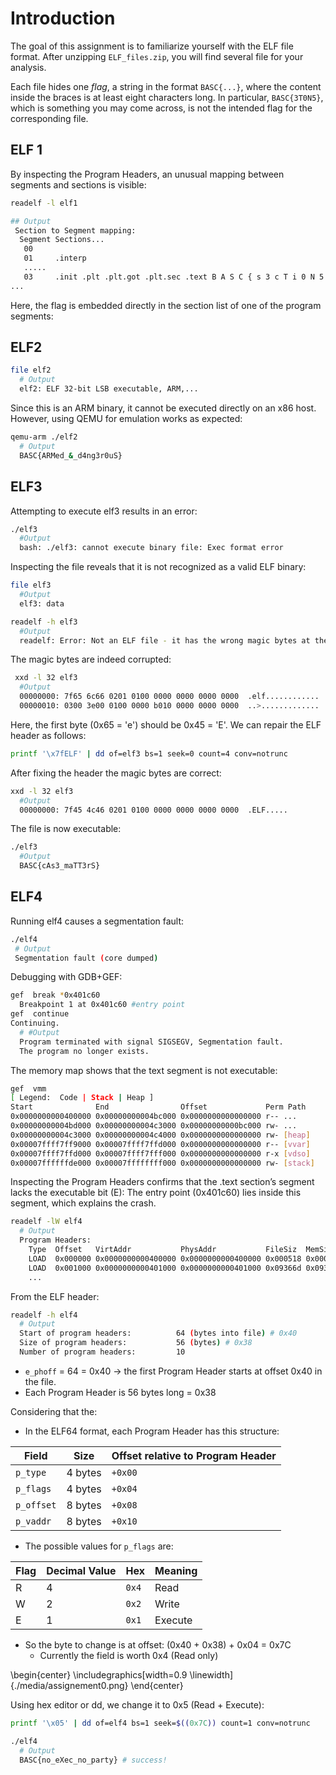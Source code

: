 # Introduction

The goal of this assignment is to familiarize yourself with the ELF file format.
After unzipping `ELF_files.zip`, you will find several file for your analysis.

Each file hides one *flag*, a string in the format `BASC{...}`, where the content inside the braces is at least eight characters long.
In particular, `BASC{3T0N5}`, which is something you may come across, is not the intended flag for the corresponding file.


## ELF 1

By inspecting the Program Headers, an unusual mapping between segments and sections is visible:

```sh
readelf -l elf1

## Output
 Section to Segment mapping:
  Segment Sections...
   00     
   01     .interp 
   .....
   03     .init .plt .plt.got .plt.sec .text B A S C { s 3 c T i 0 N 5 } .fini 
...

```

Here, the flag is embedded directly in the section list of one of the program segments:

## ELF2 

```sh
file elf2 
  # Output
  elf2: ELF 32-bit LSB executable, ARM,...
```

Since this is an ARM binary, it cannot be executed directly on an x86 host.
However, using QEMU for emulation works as expected:

```sh
qemu-arm ./elf2
  # Output
  BASC{ARMed_&_d4ng3r0uS}
```


## ELF3

Attempting to execute elf3 results in an error:

```sh 
./elf3 
  #Output
  bash: ./elf3: cannot execute binary file: Exec format error
```

Inspecting the file reveals that it is not recognized as a valid ELF binary:

```sh
file elf3 
  #Output
  elf3: data

readelf -h elf3 
  #Output
  readelf: Error: Not an ELF file - it has the wrong magic bytes at the start
```

The magic bytes are indeed corrupted:

```sh
 xxd -l 32 elf3
  #Output
  00000000: 7f65 6c66 0201 0100 0000 0000 0000 0000  .elf............ 
  00000010: 0300 3e00 0100 0000 b010 0000 0000 0000  ..>.............
```

Here, the first byte (0x65 = 'e') should be 0x45 = 'E'.
We can repair the ELF header as follows:

```sh
printf '\x7fELF' | dd of=elf3 bs=1 seek=0 count=4 conv=notrunc
```

After fixing the header the magic bytes are correct:

```sh
xxd -l 32 elf3
  #Output
  00000000: 7f45 4c46 0201 0100 0000 0000 0000 0000  .ELF.....
```

The file is now executable:

```sh
./elf3 
  #Output
  BASC{cAs3_maTT3rS}
```


 ## ELF4

Running elf4 causes a segmentation fault:

 ```  sh
 ./elf4 
  # Output
  Segmentation fault (core dumped)
```

Debugging with GDB+GEF:

```sh
gef  break *0x401c60
  Breakpoint 1 at 0x401c60 #entry point
gef  continue
Continuing.
  # #Output
  Program terminated with signal SIGSEGV, Segmentation fault.
  The program no longer exists.

```

The memory map shows that the text segment is not executable:

``` sh
gef  vmm
[ Legend:  Code | Stack | Heap ]
Start              End                Offset             Perm Path
0x0000000000400000 0x00000000004bc000 0x0000000000000000 r-- ... 
0x00000000004bd000 0x00000000004c3000 0x00000000000bc000 rw- ...
0x00000000004c3000 0x00000000004c4000 0x0000000000000000 rw- [heap]
0x00007ffff7ff9000 0x00007ffff7ffd000 0x0000000000000000 r-- [vvar]
0x00007ffff7ffd000 0x00007ffff7fff000 0x0000000000000000 r-x [vdso]
0x00007ffffffde000 0x00007ffffffff000 0x0000000000000000 rw- [stack]
```

Inspecting the Program Headers confirms that the .text section’s segment lacks the executable bit (E):
The entry point (0x401c60) lies inside this segment, which explains the crash.

```sh
readelf -lW elf4
  # Output
  Program Headers:
    Type  Offset   VirtAddr           PhysAddr           FileSiz  MemSiz   Flg Align
    LOAD  0x000000 0x0000000000400000 0x0000000000400000 0x000518 0x000518 R   0x1000
    LOAD  0x001000 0x0000000000401000 0x0000000000401000 0x09366d 0x09366d R   0x1000 #(.text)
    ...
```

From the ELF header:

```sh
readelf -h elf4
  # Output
  Start of program headers:          64 (bytes into file) # 0x40
  Size of program headers:           56 (bytes) # 0x38
  Number of program headers:         10
```

- `e_phoff` = 64 = 0x40 → the first Program Header starts at offset 0x40 in the file.
- Each Program Header is 56 bytes long = 0x38

Considering that the:

- In the ELF64 format, each Program Header has this structure:

| Field | Size | Offset relative to Program Header |
|-------|------|----------------------------|
| `p_type` | 4 bytes | `+0x00` |
| `p_flags` | 4 bytes | `+0x04` |
| `p_offset` | 8 bytes | `+0x08` |
| `p_vaddr` | 8 bytes | `+0x10` |


- The possible values for `p_flags` are:

| Flag | Decimal Value | Hex | Meaning |
|------|---------------|-----|---------|
| R    | 4             | `0x4` | Read   |
| W    | 2             | `0x2` | Write  |
| E    | 1             | `0x1` | Execute|

- So the byte to change is at offset: (0x40 +  0x38)  + 0x04 = 0x7C
  - Currently the field is worth 0x4 (Read only)


\begin{center}
\includegraphics[width=0.9 \linewidth]{./media/assignement0.png}
\end{center}

Using hex editor or dd, we change it to 0x5 (Read + Execute):

```sh
printf '\x05' | dd of=elf4 bs=1 seek=$((0x7C)) count=1 conv=notrunc

./elf4
  # Output
  BASC{no_eXec_no_party} # success!
```
